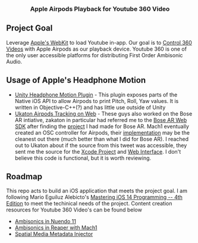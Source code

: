 <p align="center">
  <h3 align="center">Apple Airpods Playback for Youtube 360 Video</h3>

<!-- Project Goal -->
## Project Goal

Leverage [Apple's WebKit](https://developer.apple.com/documentation/webkit/wkwebview) to load Youtube in-app. Our goal is to [Control 360 Videos](https://developers.google.com/youtube/iframe_api_reference#Example_Control_Spherical_Videos) with Apple Airpods as our playback device. Youtube 360 is one of the only user accessible platforms for distributing First Order Ambisonic Audio. 

<!-- GETTING STARTED -->
## Usage of Apple's Headphone Motion

* [Unity Headphone Motion Plugin](https://github.com/anastasiadevana/HeadphoneMotion) - This plugin exposes parts of the Native iOS API to allow Airpods to print Pitch, Roll, Yaw values. It is written in Objective-C++(?) and has little use outside of Unity
* [Ukaton Airpods Tracking on Web](https://twitter.com/ConcreteSciFi/status/1310451660842385411) - These guys also worked on the Bose AR intiative, zakaton in particular had referred me to the [Bose AR Web SDK](https://github.com/zakaton/Bose-Frames-Web-SDK) after finding the [project](https://github.com/AldenBraverman/BoseAR-Mach1-Plugin-Control) I had made for Bose AR. Mach1 eventually created an OSC controller for Airpods, their [implementation](https://github.com/Mach1Studios/M1-AirPodOSC) may be the cleanest out there (much better than what I did for Bose AR). I reached out to Ukaton about if the source from this tweet was accessible, they sent me the source for the [Xcode Project](https://github.com/Ukaton-Inc/WebKit-Pro) and [Web Interface](https://glitch.com/edit/#!/webkit-pro?path=README.md%3A1%3A0). I don't believe this code is functional, but it is worth reviewing.

<!-- ROADMAP -->
## Roadmap
This repo acts to build an iOS application that meets the project goal. I am following Mario Eguiluz Alebicto's [Mastering iOS 14 Programming -- 4th Edition](https://www.dropbox.com/sh/ix7jyvwvjgwmgjl/AACWX7p2cOMt9biYZYuuXVvha?dl=0) to meet the techinical needs of the project. Content creation resources for Youtube 360 Video's can be found below
* [Ambisonics in Nuendo 11](https://www.youtube.com/watch?v=-PRjLar7lyw)
* [Ambisonics in Reaper with Mach1](https://www.youtube.com/watch?v=vIpPwKCZpbo)
* [Spatial Media Metadata Injector](https://github.com/google/spatial-media/releases)



